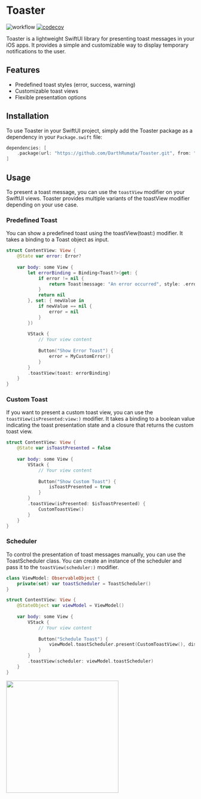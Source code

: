 # Toaster

![workflow](https://github.com/DarthRumata/Toaster/actions/workflows/swift.yml/badge.svg)
[![codecov](https://codecov.io/gh/DarthRumata/Toaster/branch/main/graph/badge.svg?token=UNACNI5GTO)](https://codecov.io/gh/DarthRumata/Toaster)

Toaster is a lightweight SwiftUI library for presenting toast messages in your iOS apps. It provides a simple and customizable way to display temporary notifications to the user.

## Features

- Predefined toast styles (error, success, warning)
- Customizable toast views
- Flexible presentation options

## Installation

To use Toaster in your SwiftUI project, simply add the Toaster package as a dependency in your `Package.swift` file:

```swift
dependencies: [
    .package(url: "https://github.com/DarthRumata/Toaster.git", from: "0.4.0")
]
```

## Usage

To present a toast message, you can use the ``toastView`` modifier on your SwiftUI views. Toaster provides multiple variants of the toastView modifier depending on your use case.

### Predefined Toast
You can show a predefined toast using the toastView(toast:) modifier. It takes a binding to a Toast object as input.

```swift
struct ContentView: View {
    @State var error: Error?
    
    var body: some View {
        let errorBinding = Binding<Toast?>(get: {
            if error != nil {
                return Toast(message: "An error occurred", style: .error)
            }
            return nil
        }, set: { newValue in
            if newValue == nil {
                error = nil
            }
        })
        
        VStack {
            // Your view content
            
            Button("Show Error Toast") {
                error = MyCustomError()
            }
        }
        .toastView(toast: errorBinding)
    }
}
```

### Custom Toast
If you want to present a custom toast view, you can use the ``toastView(isPresented:view:)`` modifier. It takes a binding to a boolean value indicating the toast presentation state and a closure that returns the custom toast view.

```swift
struct ContentView: View {
    @State var isToastPresented = false
    
    var body: some View {
        VStack {
            // Your view content
            
            Button("Show Custom Toast") {
                isToastPresented = true
            }
        }
        .toastView(isPresented: $isToastPresented) {
            CustomToastView()
        }
    }
}
```

### Scheduler
To control the presentation of toast messages manually, you can use the ToastScheduler class. You can create an instance of the scheduler and pass it to the ``toastView(scheduler:)`` modifier.

```swift
class ViewModel: ObservableObject {
    private(set) var toastScheduler = ToastScheduler()
}

struct ContentView: View {
    @StateObject var viewModel = ViewModel()
    
    var body: some View {
        VStack {
            // Your view content
            
            Button("Schedule Toast") {
                viewModel.toastScheduler.present(CustomToastView(), dismissDelay: 3)
            }
        }
        .toastView(scheduler: viewModel.toastScheduler)
    }
}
```

<img src="https://github.com/DarthRumata/Toaster/assets/3137314/c39c1079-8488-474d-8dde-c23a24444558" width="300">
